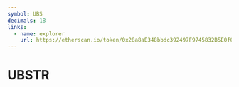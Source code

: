 ```yaml
---
symbol: UBS
decimals: 18
links:
  - name: explorer
    url: https://etherscan.io/token/0x28a8aE348bbdc392497F9745832B5E0f0bd664F4
---
```


# UBSTR
